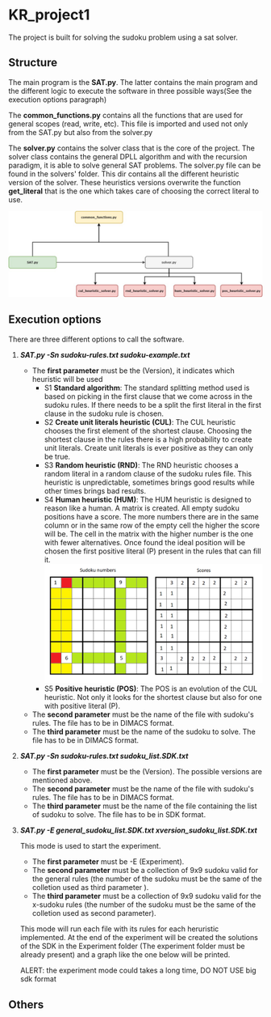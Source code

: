 # KR_project1

The project is built for solving the sudoku problem using a sat solver.

## Structure
The main program is the **SAT.py**. The latter contains the main program and the different logic to execute the software in three possible ways(See the execution options paragraph)

The **common_functions.py** contains all the functions that are used for general scopes (read, write, etc). This file is imported and used not only from the SAT.py but also from the solver.py

The **solver.py** contains the solver class that is the core of the project. The solver class contains the general DPLL algorithm and with the recursion paradigm, it is able to solve general SAT problems.
The solver.py file can be found in the solvers' folder. This dir contains all the different heuristic version of the solver. These heuristics versions overwrite the function **get_literal** that is the one which takes care of choosing the correct literal to use.


![structure](https://github.com/leobol96/KR_project1/blob/master/img/project_structure.jpg)


## Execution options
There are three different options to call the software.
1. ***SAT.py -Sn sudoku-rules.txt sudoku-example.txt***
	- The **first parameter** must be the (Version), it indicates which heuristic will be used
        - S1 **Standard algorithm**: The standard splitting method used is based on picking in the first clause that we come across in the sudoku rules. If there needs to be a split the first literal in the first clause in the sudoku rule is chosen.
        - S2 **Create unit literals heuristic (CUL)**: The CUL heuristic chooses the first element of the shortest clause. Choosing the shortest clause in the rules there is a high probability to create unit literals. Create unit literals is ever positive as they can only be true.
        - S3 **Random heuristic (RND)**: The RND heuristic chooses a random literal in a random clause of the sudoku rules file. This heuristic is unpredictable, sometimes brings good results while other times brings bad results.
        - S4 **Human heuristic (HUM)**: The HUM heuristic is designed to reason like a human. A matrix is created. All empty sudoku positions have a score. The more numbers there are in the same column or in the same row of the empty cell the higher the score will be. The cell in the matrix with the higher number is the one with fewer alternatives. Once found the ideal position will be chosen the first positive literal (P) present in the rules that can fill it.
        ![hum heuristic](https://github.com/leobol96/KR_project1/blob/master/img/hum_heuristic_solver.png)
        - S5 **Positive heuristic (POS)**: The POS is an evolution of the CUL heuristic. Not only it looks for the shortest clause but also for one with positive literal (P).
	-   The **second parameter** must be the name of the file with sudoku's rules. The file has to be in DIMACS format.
	-   The **third parameter** must be the name of the sudoku to solve. The file has to be in DIMACS format.
2. ***SAT.py -Sn sudoku-rules.txt sudoku_list.SDK.txt***	
	- The **first parameter** must be the (Version). The possible versions are mentioned above.
	-   The **second parameter** must be the name of the file with sudoku's rules. The file has to be in DIMACS format.
	-   The **third parameter** must be the name of the file containing the list of sudoku to solve. The file has to be in SDK format.
4. ***SAT.py -E general_sudoku_list.SDK.txt xversion_sudoku_list.SDK.txt***
 	
    This mode is used to start the experiment. 
    - The **first parameter** must be -E (Experiment).
    - The **second parameter** must be a collection of 9x9 sudoku valid for the general rules (the number of the sudoku must be the same of the colletion used as third parameter ).
    - The **third parameter** must be a collection of 9x9 sudoku valid for the x-sudoku rules (the number of the sudoku must be the same of the colletion used as second parameter).
    
    This mode will run each file with its rules for each heruristic implemented.
    At the end of the experiment will be created the solutions of the SDK in the Experiment folder (The experiment folder must be already present) and a graph like the one below  will be printed.
    
    ALERT: the experiment mode could takes a long time, DO NOT USE big sdk format   

## Others 
